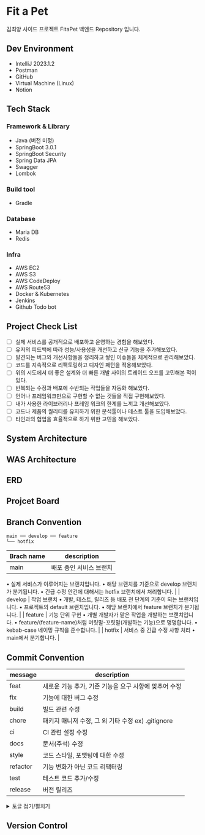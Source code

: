 # Fit a Pet
김최양 사이드 프로젝트 FitaPet 백엔드 Repository 입니다.

## Dev Environment
- IntelliJ 2023.1.2
- Postman
- GitHub
- Virtual Machine (Linux)
- Notion

## Tech Stack
### Framework & Library
- Java (버전 미정)
- SpringBoot 3.0.1
- SpringBoot Security
- Spring Data JPA
- Swagger
- Lombok

### Build tool
- Gradle

### Database
- Maria DB
- Redis

### Infra
- AWS EC2
- AWS S3
- AWS CodeDeploy
- AWS Route53
- Docker & Kubernetes
- Jenkins
- Github Todo bot

## Project Check List
- [ ]  실제 서비스를 공개적으로 배포하고 운영하는 경험을 해보았다.
- [ ]  유저의 피드백에 따라 성능/사용성을 개선하고 신규 기능을 추가해보았다.
- [ ]  발견되는 버그와 개선사항들을 정리하고 쌓인 이슈들을 체계적으로 관리해보았다.
- [ ]  코드를 지속적으로 리팩토링하고 디자인 패턴을 적용해보았다.
- [ ]  위의 시도에서 더 좋은 설계와 더 빠른 개발 사이의 트레이드 오프를 고민해본 적이 있다.
- [ ]  반복되는 수정과 배포에 수반되는 작업들을 자동화 해보았다.
- [ ]  언어나 프레임워크만으로 구현할 수 없는 것들을 직접 구현해보았다.
- [ ]  내가 사용한 라이브러리나 프레임 워크의 한계를 느끼고 개선해보았다.
- [ ]  코드나 제품의 퀄리티를 유지하기 위한 분석툴이나 테스트 툴을 도입해보았다.
- [ ]  타인과의 협업을 효율적으로 하기 위한 고민을 해보았다.

## System Architecture


## WAS Architecture


## ERD


## Projcet Board


## Branch Convention

```
main ── develop ── feature
└── hotfix
```

| Brach name | description |
| --- | --- |
| main | 배포 중인 서비스 브랜치
• 실제 서비스가 이루어지는 브랜치입니다.
• 해당 브랜치를 기준으로 develop 브랜치가 분기됩니다.
• 긴급 수정 안건에 대해서는 hotfix 브랜치에서 처리합니다. |
| develop | 작업 브랜치
• 개발, 테스트, 릴리즈 등 배포 전 단계의 기준이 되는 브랜치입니다.
• 프로젝트의 default 브랜치입니다.
• 해당 브랜치에서 feature 브랜치가 분기됩니다. |
| feature | 기능 단위 구현
• 개별 개발자가 맡은 작업을 개발하는 브랜치입니다.
• feature/(feature-name)처럼 머릿말-꼬릿말(개발하는 기능)으로 명명합니다.
• kebab-case 네이밍 규칙을 준수합니다. |
| hotfix | 서비스 중 긴급 수정 사항 처리
• main에서 분기합니다. |

## Commit Convention

| message | description |
| --- | --- |
| feat | 새로운 기능 추가, 기존 기능을 요구 사항에 맞추어 수정 |
| fix | 기능에 대한 버그 수정 |
| build | 빌드 관련 수정 |
| chore | 패키지 매니저 수정, 그 외 기타 수정 ex) .gitignore |
| ci | CI 관련 설정 수정 |
| docs | 문서(주석) 수정 |
| style | 코드 스타일, 포맷팅에 대한 수정 |
| refactor | 기능 변화가 아닌 코드 리팩터링 |
| test | 테스트 코드 추가/수정 |
| release | 버전 릴리즈 |

<details>
<summary>토글 접기/펼치기</summary>
<div markdown="1">
    - [ ]  `**feat : 회원가입 API 구현**`과 같이 `**머릿말: 내용**` 형식으로 작성합니다.
    - [ ]  refactoring의 경우 기능 변화 없이 구조 개선을 하는 경우 사용합니다.
    - [ ]  여러 작업을 동시 실행한 경우 한 줄에 한 내용씩 입력합니다. 순서는 메인이 된 작업을 우선으로 둡니다.
        
        ```
        - ❌ 잘못된 예시_1
        feat: 버튼 컴포넌트 구현, API 중복 요청 현상 해결
        
        - ❌ 잘못된 예시_2
        feat: 버튼 컴포넌트 구현 || fix: API 중복 요청 현상 해결
        
        - ⭕ 올바른 예시
        feat: 버튼 컴포넌트 구현
        fix: API 중복 요청 현상 해결
        ```
</div>
</details>

## Version Control
    


